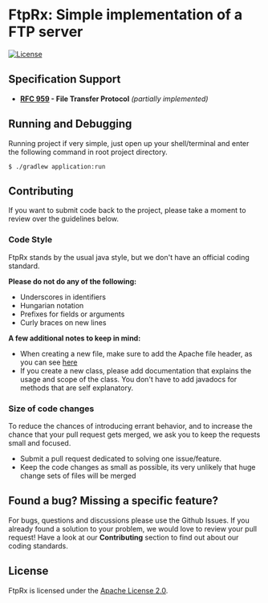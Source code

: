 # FtpRx: Simple implementation of a FTP server
[![License](https://img.shields.io/badge/License-Apache%202.0-blue.svg)](https://opensource.org/licenses/Apache-2.0)

## Specification Support
- **[RFC 959](https://tools.ietf.org/html/rfc959) - File Transfer Protocol** *(partially implemented)*

## Running and Debugging
Running project if very simple, just open up your shell/terminal and enter the following command in root project directory.

```
$ ./gradlew application:run
```

## Contributing
If you want to submit code back to the project, please take a moment to review over the guidelines below.

### Code Style
FtpRx stands by the usual java style, but we don't have an official coding standard.

**Please do not do any of the following:**
* Underscores in identifiers
* Hungarian notation
* Prefixes for fields or arguments
* Curly braces on new lines

**A few additional notes to keep in mind:**
* When creating a new file, make sure to add the Apache file header, as you can see [here](https://opensource.org/licenses/Apache-2.0)
* If you create a new class, please add documentation that explains the usage and scope of the class. You don't have to add javadocs for methods that are self explanatory.

### Size of code changes
To reduce the chances of introducing errant behavior, and to increase the chance that your pull request gets merged, we ask you to keep the requests small and focused.
* Submit a pull request dedicated to solving one issue/feature.
* Keep the code changes as small as possible, its very unlikely that huge change sets of files will be merged

## Found a bug? Missing a specific feature?
For bugs, questions and discussions please use the Github Issues. If you already found a solution to your problem, we would love to review your pull request! Have a look at our **Contributing** section to find out about our coding standards.

## License
FtpRx is licensed under the [Apache License 2.0](LICENSE).
